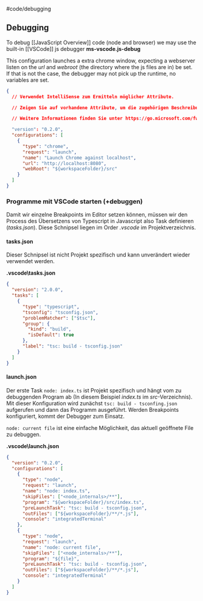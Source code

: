 #code/debugging

## Debugging

To debug [[JavaScript Overview]] code (node and browser) we may use the built-in [[VSCode]] js debugger **ms-vscode.js-debug**

This configuration launches a extra chrome window, expecting a webserver listen on the _url_ and _webroot_ (the directory where the js files are in) be set. If that is not the case, the debugger may not pick up the runtime, no variables are set.

```json
{
  // Verwendet IntelliSense zum Ermitteln möglicher Attribute.

  // Zeigen Sie auf vorhandene Attribute, um die zugehörigen Beschreibungen anzuzeigen.

  // Weitere Informationen finden Sie unter https://go.microsoft.com/fwlink/?linkid=830387

  "version": "0.2.0",
  "configurations": [
    {
      "type": "chrome",
      "request": "launch",
      "name": "Launch Chrome against localhost",
      "url": "http://localhost:8080",
      "webRoot": "${workspaceFolder}/src"
    }
  ]
}
```

### Programme mit VSCode starten (+debuggen)

Damit wir einzelne Breakpoints im Editor setzen können, müssen wir den Process des Übersetzens von Typescript in Javascript also Task definieren (_tasks.json_). Diese Schnipsel liegen im Order _.vscode_ im Projektverzeichnis.

#### tasks.json

Dieser Schnipsel ist nicht Projekt spezifisch und kann unverändert wieder verwendet werden.

**.vscode\tasks.json**

```json
{
  "version": "2.0.0",
  "tasks": [
    {
      "type": "typescript",
      "tsconfig": "tsconfig.json",
      "problemMatcher": ["$tsc"],
      "group": {
        "kind": "build",
        "isDefault": true
      },
      "label": "tsc: build - tsconfig.json"
    }
  ]
}
```

#### launch.json

Der erste Task `node: index.ts` ist Projekt spezifisch und hängt vom zu debuggenden Program ab (In diesem Beispiel _index.ts_ im _src_-Verzeichnis). Mit dieser Konfiguration wird zunächst `tsc: build - tsconfing.json` aufgerufen und dann das Programm ausgeführt. Werden Breakpoints konfiguriert, kommt der Debugger zum Einsatz.

`node: current file` ist eine einfache Möglichkeit, das aktuell geöffnete File zu debuggen.

**.vscode\launch.json**

```json
{
  "version": "0.2.0",
  "configurations": [
    {
      "type": "node",
      "request": "launch",
      "name": "node: index.ts",
      "skipFiles": ["<node_internals>/**"],
      "program": "${workspaceFolder}/src/index.ts",
      "preLaunchTask": "tsc: build - tsconfig.json",
      "outFiles": ["${workspaceFolder}/**/*.js"],
      "console": "integratedTerminal"
    },
    {
      "type": "node",
      "request": "launch",
      "name": "node: current file",
      "skipFiles": ["<node_internals>/**"],
      "program": "${file}",
      "preLaunchTask": "tsc: build - tsconfig.json",
      "outFiles": ["${workspaceFolder}/**/*.js"],
      "console": "integratedTerminal"
    }
  ]
}
```